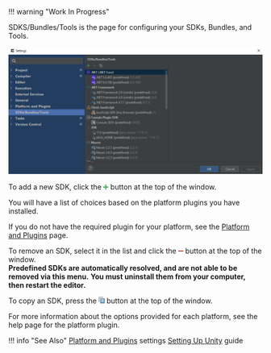 !!! warning "Work In Progress"

SDKS/Bundles/Tools is the page for configuring your SDKs, Bundles, and Tools.

![UI Screenshot](images/sdks.bundles.tools.png)

To add a new SDK, click the <img src="images/add.png" alt="add"/> button at the top of the window.

You will have a list of choices based on the platform plugins you have installed.

If you do not have the required plugin for your platform, see the [Platform and Plugins] page.

To remove an SDK, select it in the list and click the
<img src="images/remove.png" alt="remove"/>  button at the top of the window.<br/>
**Predefined SDKs are automatically resolved, and are not able to be removed via this menu.**
**You must uninstall them from your computer, then restart the editor.**

To copy an SDK, press the <img src="images/copy.png" alt="copy"/> button at the top of the window.

For more information about the options provided for each platform, see the help page for the platform plugin.

!!! info "See Also"
	[Platform and Plugins] settings
	[Setting Up Unity] guide

<!--- Links --->
[Platform and Plugins]:(./platform.and.plugins.md)
[Setting Up Unity]:(/plugins/consulo.unity3d/setup.md)

